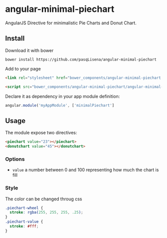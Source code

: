 # angular-minimal-piechart

AngularJS Directive for minimalistic Pie Charts and Donut Chart.

## Install

Download it with bower

```shell
bower install https://github.com/pasqLisena/angular-minimal-piechart
```

Add to your page

```html
<link rel="stylesheet" href="bower_components/angular-minimal-piechart.css">

<script src="bower_components/angular-minimal-piechart/angular-minimal-piechart.js"></script>
```

Declare it as dependency in your app module definition:

```js
angular.module('myAppModule', ['minimalPiechart']
```

## Usage

The module expose two directives:

```html
<piechart value="23"></piechart>
<donutchart value="45"></donutchart>
```

### Options

* `value` a number between 0 and 100 representing how much the chart is fill

### Style

The color can be changed throug css

```css
.piechart-wheel {
  stroke: rgba(255, 255, 255, .25);
}
.piechart-value {
  stroke: #fff;
}
```
